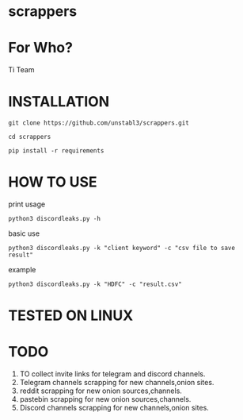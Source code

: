 # scrappers

# For Who?
  Ti Team
  
 
 # INSTALLATION
 
 `git clone https://github.com/unstabl3/scrappers.git`
 
 `cd scrappers `
 
 `pip install -r requirements`
 
 
 # HOW TO USE
 
 print usage
 
 `python3 discordleaks.py -h` 
 
 basic use
 
 `python3 discordleaks.py -k "client keyword" -c "csv file to save result"`
 
 example
 
 `python3 discordleaks.py -k "HDFC" -c "result.csv"`
 
 # TESTED ON LINUX
 
 
 # TODO
 1) TO collect invite links for telegram and discord channels.
 2) Telegram channels scrapping for new channels,onion sites.
 3) reddit scrapping for new onion sources,channels.
 4) pastebin scrapping for new onion sources,channels.
 5) Discord channels scrapping for new channels,onion sites.
 
